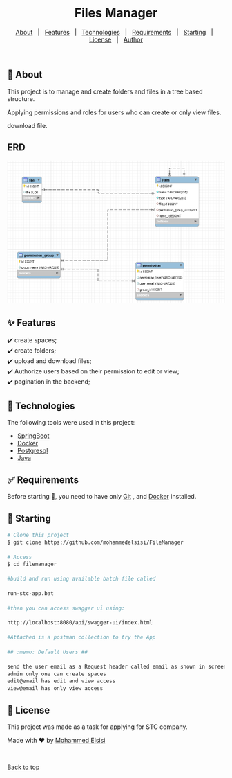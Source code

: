 <div align="center" id="top"> 
 

  &#xa0;

</div>

<h1 align="center">Files Manager</h1>


<p align="center">


  <!-- <img alt="Github issues" src="https://img.shields.io/github/issues/{{YOUR_GITHUB_USERNAME}}/phoneverification?color=56BEB8" /> -->

  <!-- <img alt="Github forks" src="https://img.shields.io/github/forks/{{YOUR_GITHUB_USERNAME}}/phoneverification?color=56BEB8" /> -->

  <!-- <img alt="Github stars" src="https://img.shields.io/github/stars/{{YOUR_GITHUB_USERNAME}}/phoneverification?color=56BEB8" /> -->
</p>

<!-- Status -->

<!-- <h4 align="center"> 
	🚧  PhoneVerification 🚀 Under construction...  🚧
</h4> 

<hr> -->

<p align="center">
  <a href="#dart-about">About</a> &#xa0; | &#xa0; 
  <a href="#sparkles-features">Features</a> &#xa0; | &#xa0;
  <a href="#rocket-technologies">Technologies</a> &#xa0; | &#xa0;
  <a href="#white_check_mark-requirements">Requirements</a> &#xa0; | &#xa0;
  <a href="#checkered_flag-starting">Starting</a> &#xa0; | &#xa0;
  <a href="#memo-license">License</a> &#xa0; | &#xa0;
  <a href="https://github.com/mohammedelsisi" target="_blank">Author</a>
</p>

<br>

## :dart: About ##

This project is to manage and create folders and files in a tree based structure. 

Applying permissions and roles for users who can create or only view files. 

download file. 

## ERD ##

![](screenshots/ERD.png)

## :sparkles: Features ##

:heavy_check_mark: create spaces;\
:heavy_check_mark: create folders;\
:heavy_check_mark: upload and download files;\
:heavy_check_mark: Authorize users based on their permission to edit or view;\
:heavy_check_mark: pagination in the backend;

## :rocket: Technologies ##

The following tools were used in this project:

- [SpringBoot](https://spring.io/projects/spring-boot)
- [Docker](https://www.docker.com/)
- [Postgresql](https://www.postgresql.org/)
- [Java](https://www.java.com/en/)

## :white_check_mark: Requirements ##

Before starting :checkered_flag:, you need to have only [Git](https://git-scm.com) , and [Docker](https://www.docker.com/) installed.


## :checkered_flag: Starting ##

```bash
# Clone this project
$ git clone https://github.com/mohammedelsisi/FileManager

# Access
$ cd filemanager

#build and run using available batch file called 

run-stc-app.bat

#then you can access swagger ui using: 

http://localhost:8080/api/swagger-ui/index.html

#Attached is a postman collection to try the App 

## :memo: Default Users ##

send the user email as a Request header called email as shown in screenshots folder
admin only one can create spaces
edit@email has edit and view access
view@email has only view access

```

## :memo: License ##

This project was made as a task for applying for STC company.


Made with :heart: by <a href="https://github.com/mohammedelsisi" target="_blank">Mohammed Elsisi</a>

&#xa0;

<a href="#top">Back to top</a>
